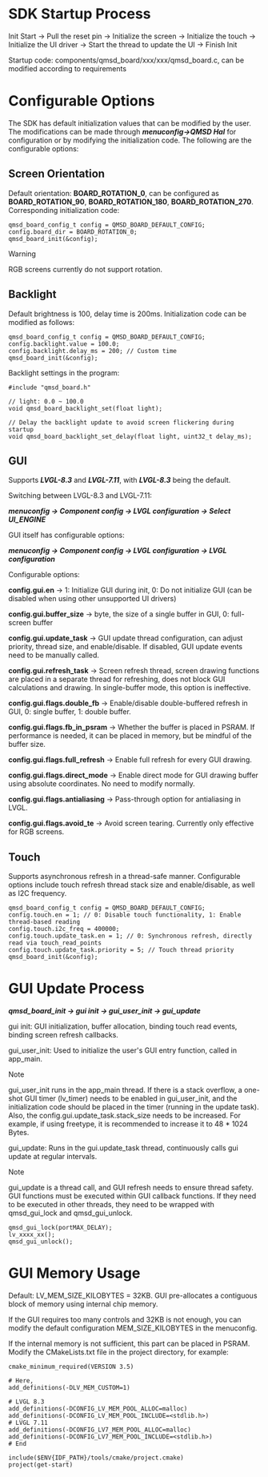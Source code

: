 # SDK Startup Process

Init Start -> Pull the reset pin -> Initialize the screen -> Initialize the touch -> Initialize the UI driver -> Start the thread to update the UI -> Finish Init

Startup code: components/qmsd_board/xxx/xxx/qmsd_board.c, can be modified according to requirements

# Configurable Options

The SDK has default initialization values that can be modified by the user. The modifications can be made through ***menuconfig->QMSD Hal*** for configuration or by modifying the initialization code. The following are the configurable options:

## Screen Orientation

Default orientation: **BOARD_ROTATION_0**, can be configured as **BOARD_ROTATION_90**, **BOARD_ROTATION_180**, **BOARD_ROTATION_270**. Corresponding initialization code:

```
qmsd_board_config_t config = QMSD_BOARD_DEFAULT_CONFIG;
config.board_dir = BOARD_ROTATION_0;
qmsd_board_init(&config);
```
> [!WARNING]
> RGB screens currently do not support rotation.

## Backlight

Default brightness is 100, delay time is 200ms. Initialization code can be modified as follows:

```
qmsd_board_config_t config = QMSD_BOARD_DEFAULT_CONFIG;
config.backlight.value = 100.0;
config.backlight.delay_ms = 200; // Custom time
qmsd_board_init(&config);
```

Backlight settings in the program:

```
#include "qmsd_board.h"

// light: 0.0 ~ 100.0
void qmsd_board_backlight_set(float light);

// Delay the backlight update to avoid screen flickering during startup
void qmsd_board_backlight_set_delay(float light, uint32_t delay_ms);
```

## GUI

Supports ***LVGL-8.3*** and ***LVGL-7.11***, with ***LVGL-8.3*** being the default.

Switching between LVGL-8.3 and LVGL-7.11:

***menuconfig → Component config → LVGL configuration → Select UI_ENGINE***

GUI itself has configurable options:

***menuconfig → Component config → LVGL configuration → LVGL configuration***

Configurable options:

**config.gui.en** -> 1: Initialize GUI during init, 0: Do not initialize GUI (can be disabled when using other unsupported UI drivers)

**config.gui.buffer_size** -> byte, the size of a single buffer in GUI, 0: full-screen buffer

**config.gui.update_task** -> GUI update thread configuration, can adjust priority, thread size, and enable/disable. If disabled, GUI update events need to be manually called.

**config.gui.refresh_task** -> Screen refresh thread, screen drawing functions are placed in a separate thread for refreshing, does not block GUI calculations and drawing. In single-buffer mode, this option is ineffective.

**config.gui.flags.double_fb** -> Enable/disable double-buffered refresh in GUI, 0: single buffer, 1: double buffer.

**config.gui.flags.fb_in_psram** -> Whether the buffer is placed in PSRAM. If performance is needed, it can be placed in memory, but be mindful of the buffer size.

**config.gui.flags.full_refresh** -> Enable full refresh for every GUI drawing.

**config.gui.flags.direct_mode** -> Enable direct mode for GUI drawing buffer using absolute coordinates. No need to modify normally.

**config.gui.flags.antialiasing** -> Pass-through option for antialiasing in LVGL.

**config.gui.flags.avoid_te** -> Avoid screen tearing. Currently only effective for RGB screens.

## Touch

Supports asynchronous refresh in a thread-safe manner. Configurable options include touch refresh thread stack size and enable/disable, as well as I2C frequency.

```
qmsd_board_config_t config = QMSD_BOARD_DEFAULT_CONFIG;
config.touch.en = 1; // 0: Disable touch functionality, 1: Enable thread-based reading
config.touch.i2c_freq = 400000;
config.touch.update_task.en = 1; // 0: Synchronous refresh, directly read via touch_read_points
config.touch.update_task.priority = 5; // Touch thread priority
qmsd_board_init(&config);
```

# GUI Update Process

***qmsd_board_init -> gui init -> gui_user_init -> gui_update***

gui init: GUI initialization, buffer allocation, binding touch read events, binding screen refresh callbacks.

gui_user_init: Used to initialize the user's GUI entry function, called in app_main.

> [!NOTE]
> gui_user_init runs in the app_main thread. If there is a stack overflow, a one-shot GUI timer (lv_timer) needs to be enabled in gui_user_init, and the initialization code should be placed in the timer (running in the update task). Also, the config.gui.update_task.stack_size needs to be increased. For example, if using freetype, it is recommended to increase it to 48 * 1024 Bytes.

gui_update: Runs in the gui.update_task thread, continuously calls gui update at regular intervals.

> [!NOTE]
> gui_update is a thread call, and GUI refresh needs to ensure thread safety. GUI functions must be executed within GUI callback functions. If they need to be executed in other threads, they need to be wrapped with qmsd_gui_lock and qmsd_gui_unlock.

```
qmsd_gui_lock(portMAX_DELAY);
lv_xxxx_xx();
qmsd_gui_unlock();
```

# GUI Memory Usage

Default: LV_MEM_SIZE_KILOBYTES = 32KB. GUI pre-allocates a contiguous block of memory using internal chip memory.

If the GUI requires too many controls and 32KB is not enough, you can modify the default configuration MEM_SIZE_KILOBYTES in the menuconfig.

If the internal memory is not sufficient, this part can be placed in PSRAM. Modify the CMakeLists.txt file in the project directory, for example:

```
cmake_minimum_required(VERSION 3.5)

# Here,
add_definitions(-DLV_MEM_CUSTOM=1)
  
# LVGL 8.3
add_definitions(-DCONFIG_LV_MEM_POOL_ALLOC=malloc)
add_definitions(-DCONFIG_LV_MEM_POOL_INCLUDE=<stdlib.h>)
# LVGL 7.11
add_definitions(-DCONFIG_LV7_MEM_POOL_ALLOC=malloc)
add_definitions(-DCONFIG_LV7_MEM_POOL_INCLUDE=<stdlib.h>)
# End

include($ENV{IDF_PATH}/tools/cmake/project.cmake)
project(get-start)
```
